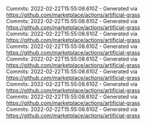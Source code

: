 Commits: 2022-02-22T15:55:08.610Z - Generated via https://github.com/marketplace/actions/artificial-grass
<br>
Commits: 2022-02-22T15:55:08.610Z - Generated via https://github.com/marketplace/actions/artificial-grass
<br>
Commits: 2022-02-22T15:55:08.610Z - Generated via https://github.com/marketplace/actions/artificial-grass
<br>
Commits: 2022-02-22T15:55:08.610Z - Generated via https://github.com/marketplace/actions/artificial-grass
<br>
Commits: 2022-02-22T15:55:08.610Z - Generated via https://github.com/marketplace/actions/artificial-grass
<br>
Commits: 2022-02-22T15:55:08.610Z - Generated via https://github.com/marketplace/actions/artificial-grass
<br>
Commits: 2022-02-22T15:55:08.610Z - Generated via https://github.com/marketplace/actions/artificial-grass
<br>
Commits: 2022-02-22T15:55:08.610Z - Generated via https://github.com/marketplace/actions/artificial-grass
<br>
Commits: 2022-02-22T15:55:08.610Z - Generated via https://github.com/marketplace/actions/artificial-grass
<br>
